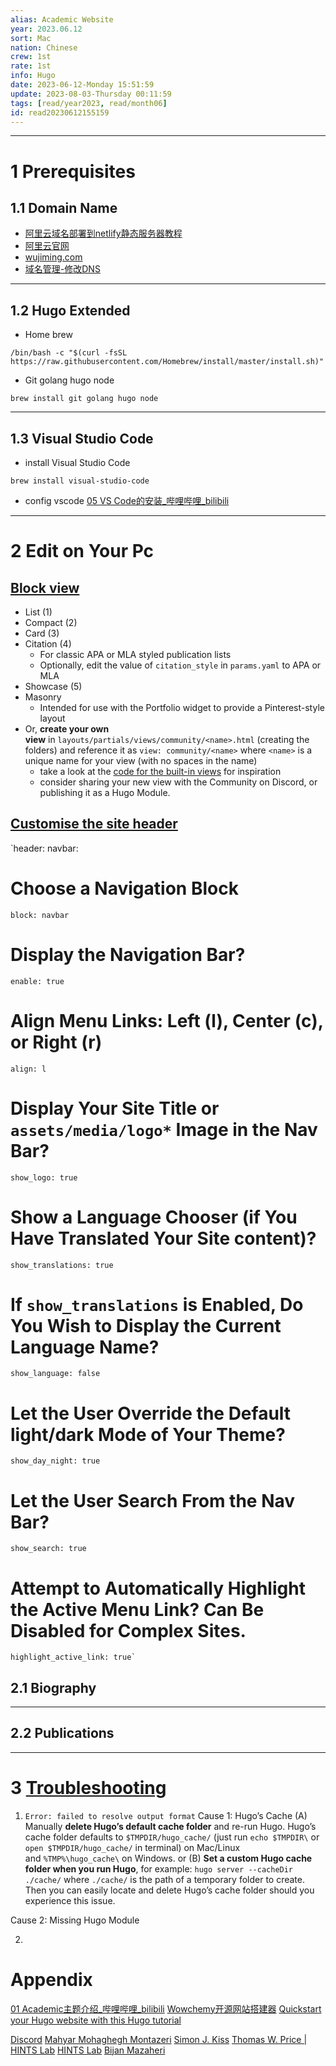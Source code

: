 ```yaml
---
alias: Academic Website
year: 2023.06.12
sort: Mac
nation: Chinese
crew: 1st
rate: 1st
info: Hugo
date: 2023-06-12-Monday 15:51:59
update: 2023-08-03-Thursday 00:11:59
tags: [read/year2023, read/month06]
id: read20230612155159
---
```

---

# 1 Prerequisites

## 1.1 Domain Name

- [阿里云域名部署到netlify静态服务器教程](https://jingyan.baidu.com/article/3c343ff73872d54c3679632c.html)
- [阿里云官网](https://cn.aliyun.com/)
- [wujiming.com](https://www.wujiming.com)
- [域名管理-修改DNS](https://dc.console.aliyun.com/next/index?spm=5176.12818093.console-base.ddomain.29b916d0qKzdGB#/domain-list/all)
---

## 1.2 Hugo Extended

- Home brew
```
/bin/bash -c "$(curl -fsSL https://raw.githubusercontent.com/Homebrew/install/master/install.sh)"
```

- Git golang hugo node
```
brew install git golang hugo node
```
---

## 1.3 Visual Studio Code

- install Visual Studio Code
```
brew install visual-studio-code
```

- config vscode 
[05 VS Code的安装\_哔哩哔哩\_bilibili](https://www.bilibili.com/video/BV1m4411c7ia?p=5&vd_source=4f4f9eaa7c3c2df88a108df3464284bc)

---


# 2 Edit on Your Pc


## [Block view](https://wowchemy.com/docs/getting-started/page-builder/)
- List (1)
- Compact (2)
- Card (3)
- Citation (4)
    - For classic APA or MLA styled publication lists
    - Optionally, edit the value of `citation_style` in `params.yaml` to APA or MLA
- Showcase (5)
- Masonry
    - Intended for use with the Portfolio widget to provide a Pinterest-style layout
- Or, **create your own view** in `layouts/partials/views/community/<name>.html` (creating the folders) and reference it as `view: community/<name>` where `<name>` is a unique name for your view (with no spaces in the name)
    - take a look at the [code for the built-in views](https://github.com/wowchemy/wowchemy-hugo-themes/tree/main/modules/wowchemy/layouts/partials/views) for inspiration
    - consider sharing your new view with the Community on Discord, or publishing it as a Hugo Module.



## [Customise the site header](https://wowchemy.com/docs/getting-started/customization/)
`header:
  navbar:
# Choose a Navigation Block
    block: navbar
# Display the Navigation Bar?
    enable: true
# Align Menu Links: Left (l), Center (c), or Right (r)
    align: l
# Display Your Site Title or `assets/media/logo*` Image in the Nav Bar?
    show_logo: true
# Show a Language Chooser (if You Have Translated Your Site content)?
    show_translations: true
# If `show_translations` is Enabled, Do You Wish to Display the Current Language Name?
    show_language: false
# Let the User Override the Default light/dark Mode of Your Theme?
    show_day_night: true
# Let the User Search From the Nav Bar?
    show_search: true
# Attempt to Automatically Highlight the Active Menu Link? Can Be Disabled for Complex Sites.
    highlight_active_link: true`


## 2.1 Biography


---

## 2.2 Publications




---



# 3 [Troubleshooting](https://wowchemy.com/docs/hugo-tutorials/troubleshooting/#error-file-not-found-or-failed-to-extract)

1. `Error: failed to resolve output format`
Cause 1: Hugo’s Cache
	(A) Manually **delete Hugo’s default cache folder** and re-run Hugo. Hugo’s cache folder defaults to `$TMPDIR/hugo_cache/` (just run  `echo $TMPDIR\` or `open $TMPDIR/hugo_cache/` in terminal) on Mac/Linux and `%TMP%\hugo_cache\` on Windows.
	or (B) **Set a custom Hugo cache folder when you run Hugo**, for example: `hugo server --cacheDir ./cache/` where `./cache/` is the path of a temporary folder to create. Then you can easily locate and delete Hugo’s cache folder should you experience this issue.
	
Cause 2: Missing Hugo Module

2. 


# Appendix

[01 Academic主题介绍\_哔哩哔哩\_bilibili](https://www.bilibili.com/video/BV1iA411v7Gi?p=2&vd_source=4f4f9eaa7c3c2df88a108df3464284bc)
[Wowchemy开源网站搭建器](https://wowchemy.com/)
[Quickstart your Hugo website with this Hugo tutorial](https://wowchemy.com/docs/getting-started/install-hugo-extended/)

[Discord](https://discord.com/channels/722225264733716590/738922126966521907)
[Mahyar Mohaghegh Montazeri](https://www.mahyarmmontazeri.com/)
[Simon J. Kiss](https://sjkiss.github.io/)
[Thomas W. Price | HINTS Lab](https://isnap.csc.ncsu.edu/home/public/authors/thomas-w-price/)
[HINTS Lab](https://isnap.csc.ncsu.edu/home/public/)
[Bijan Mazaheri](https://bijanmazaheri.com/)
